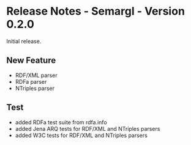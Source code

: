 Release Notes - Semargl - Version 0.2.0
=======================================

Initial release.

New Feature
-----------

* RDF/XML parser
* RDFa parser
* NTriples parser

Test
----

* added RDFa test suite from rdfa.info
* added Jena ARQ tests for RDF/XML and NTriples parsers
* added W3C tests for RDF/XML and NTriples parsers

